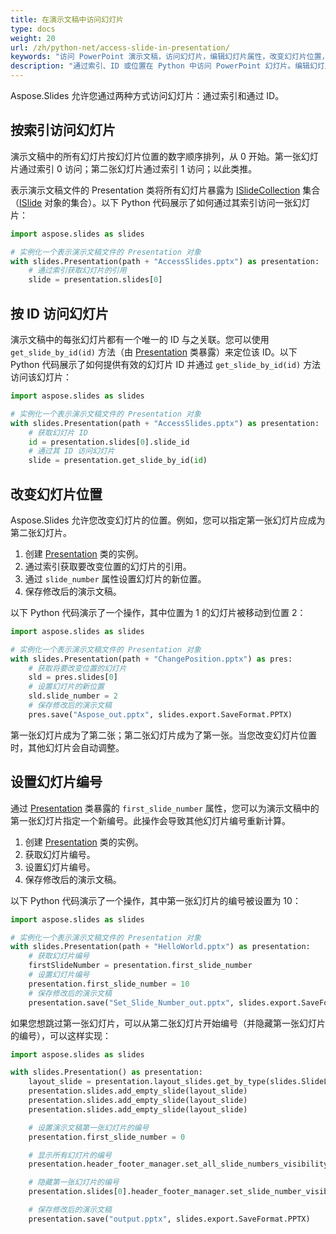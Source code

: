 ```yaml
---
title: 在演示文稿中访问幻灯片
type: docs
weight: 20
url: /zh/python-net/access-slide-in-presentation/
keywords: "访问 PowerPoint 演示文稿，访问幻灯片，编辑幻灯片属性，改变幻灯片位置，设置幻灯片编号，索引，ID，位置 Python，Aspose.Slides"
description: "通过索引、ID 或位置在 Python 中访问 PowerPoint 幻灯片。编辑幻灯片属性"
---
```


Aspose.Slides 允许您通过两种方式访问幻灯片：通过索引和通过 ID。

## **按索引访问幻灯片**

演示文稿中的所有幻灯片按幻灯片位置的数字顺序排列，从 0 开始。第一张幻灯片通过索引 0 访问；第二张幻灯片通过索引 1 访问；以此类推。

表示演示文稿文件的 Presentation 类将所有幻灯片暴露为 [ISlideCollection](https://reference.aspose.com/slides/python-net/aspose.slides/islidecollection/) 集合（[ISlide](https://reference.aspose.com/slides/python-net/aspose.slides/islide/) 对象的集合）。以下 Python 代码展示了如何通过其索引访问一张幻灯片：

```python
import aspose.slides as slides

# 实例化一个表示演示文稿文件的 Presentation 对象
with slides.Presentation(path + "AccessSlides.pptx") as presentation:
    # 通过索引获取幻灯片的引用
    slide = presentation.slides[0]
```

## **按 ID 访问幻灯片**

演示文稿中的每张幻灯片都有一个唯一的 ID 与之关联。您可以使用 `get_slide_by_id(id)` 方法（由 [Presentation](https://reference.aspose.com/slides/python-net/aspose.slides/presentation/) 类暴露）来定位该 ID。以下 Python 代码展示了如何提供有效的幻灯片 ID 并通过 `get_slide_by_id(id)` 方法访问该幻灯片：

```python
import aspose.slides as slides

# 实例化一个表示演示文稿文件的 Presentation 对象
with slides.Presentation(path + "AccessSlides.pptx") as presentation:
    # 获取幻灯片 ID
    id = presentation.slides[0].slide_id
    # 通过其 ID 访问幻灯片
    slide = presentation.get_slide_by_id(id)
```

## **改变幻灯片位置**

Aspose.Slides 允许您改变幻灯片的位置。例如，您可以指定第一张幻灯片应成为第二张幻灯片。

1. 创建 [Presentation](https://reference.aspose.com/slides/python-net/aspose.slides/presentation/) 类的实例。
1. 通过索引获取要改变位置的幻灯片的引用。
1. 通过 `slide_number` 属性设置幻灯片的新位置。
1. 保存修改后的演示文稿。

以下 Python 代码演示了一个操作，其中位置为 1 的幻灯片被移动到位置 2：

```python
import aspose.slides as slides

# 实例化一个表示演示文稿文件的 Presentation 对象
with slides.Presentation(path + "ChangePosition.pptx") as pres:
    # 获取将要改变位置的幻灯片
    sld = pres.slides[0]
    # 设置幻灯片的新位置
    sld.slide_number = 2
    # 保存修改后的演示文稿
    pres.save("Aspose_out.pptx", slides.export.SaveFormat.PPTX)
```

第一张幻灯片成为了第二张；第二张幻灯片成为了第一张。当您改变幻灯片位置时，其他幻灯片会自动调整。

## **设置幻灯片编号**

通过 [Presentation](https://reference.aspose.com/slides/python-net/aspose.slides/presentation/) 类暴露的 `first_slide_number` 属性，您可以为演示文稿中的第一张幻灯片指定一个新编号。此操作会导致其他幻灯片编号重新计算。

1. 创建 [Presentation](https://reference.aspose.com/slides/python-net/aspose.slides/presentation/) 类的实例。
1. 获取幻灯片编号。
1. 设置幻灯片编号。
1. 保存修改后的演示文稿。

以下 Python 代码演示了一个操作，其中第一张幻灯片的编号被设置为 10：

```python
import aspose.slides as slides

# 实例化一个表示演示文稿文件的 Presentation 对象
with slides.Presentation(path + "HelloWorld.pptx") as presentation:
    # 获取幻灯片编号
    firstSlideNumber = presentation.first_slide_number
    # 设置幻灯片编号
    presentation.first_slide_number = 10
    # 保存修改后的演示文稿
    presentation.save("Set_Slide_Number_out.pptx", slides.export.SaveFormat.PPTX)
```

如果您想跳过第一张幻灯片，可以从第二张幻灯片开始编号（并隐藏第一张幻灯片的编号），可以这样实现：

```python
import aspose.slides as slides

with slides.Presentation() as presentation:
    layout_slide = presentation.layout_slides.get_by_type(slides.SlideLayoutType.BLANK)
    presentation.slides.add_empty_slide(layout_slide)
    presentation.slides.add_empty_slide(layout_slide)
    presentation.slides.add_empty_slide(layout_slide)

    # 设置演示文稿第一张幻灯片的编号
    presentation.first_slide_number = 0

    # 显示所有幻灯片的编号
    presentation.header_footer_manager.set_all_slide_numbers_visibility(True)

    # 隐藏第一张幻灯片的编号
    presentation.slides[0].header_footer_manager.set_slide_number_visibility(False)

    # 保存修改后的演示文稿
    presentation.save("output.pptx", slides.export.SaveFormat.PPTX)
```